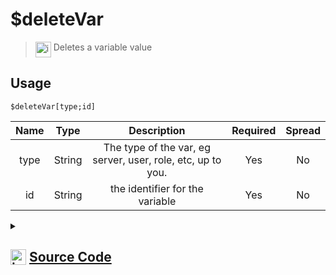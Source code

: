 # $deleteVar
> <img align="top" src="https://upload.wikimedia.org/wikipedia/commons/thumb/e/e4/Infobox_info_icon.svg/160px-Infobox_info_icon.svg.png?20150409153300" alt="image" width="25" height="auto"> Deletes a variable value
## Usage
```
$deleteVar[type;id]
```
| Name | Type | Description | Required | Spread
| :---: | :---: | :---: | :---: | :---: |
type | String | The type of the var, eg server, user, role, etc, up to you. | Yes | No
id | String | the identifier for the variable | Yes | No
<details>
<summary>
    
## <img align="top" src="https://cdn4.iconfinder.com/data/icons/iconsimple-logotypes/512/github-512.png" alt="image" width="25" height="auto">  [Source Code](https://github.com/tryforge/ForgeScript-V2/blob/main/src/native/deleteVar.ts)
    
</summary>
    
```ts
import { ArgType, NativeFunction, Return } from "forgescript";
import { ForgeQuickDB } from "..";

export default new NativeFunction({
    name: "$deleteVar",
    description: "Deletes a variable value",
    unwrap: true,
    brackets: true,
    args: [
        {
            name: "type",
            description: "The type of the var, eg server, user, role, etc, up to you.",
            rest: false,
            type: ArgType.String,
            required: true
        },
        {
            name: "id",
            description: "the identifier for the variable",
            rest: false,
            type: ArgType.String,
            required: true
        }
    ],
    async execute(ctx, [ type, id ]) {
        await ForgeQuickDB.delete(type, id)
        return Return.success()
    },
})
```
    
</details>